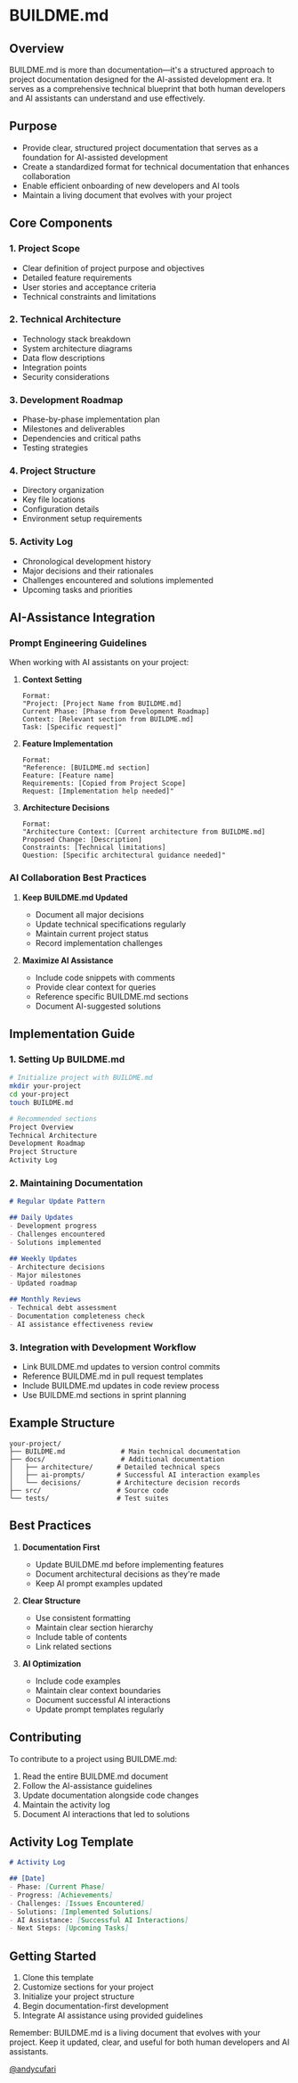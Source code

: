 # BUILDME.md

## Overview

BUILDME.md is more than documentation—it's a structured approach to project documentation designed for the AI-assisted development era. It serves as a comprehensive technical blueprint that both human developers and AI assistants can understand and use effectively.

## Purpose

- Provide clear, structured project documentation that serves as a foundation for AI-assisted development
- Create a standardized format for technical documentation that enhances collaboration
- Enable efficient onboarding of new developers and AI tools
- Maintain a living document that evolves with your project

## Core Components

### 1. Project Scope
- Clear definition of project purpose and objectives
- Detailed feature requirements
- User stories and acceptance criteria
- Technical constraints and limitations

### 2. Technical Architecture
- Technology stack breakdown
- System architecture diagrams
- Data flow descriptions
- Integration points
- Security considerations

### 3. Development Roadmap
- Phase-by-phase implementation plan
- Milestones and deliverables
- Dependencies and critical paths
- Testing strategies

### 4. Project Structure
- Directory organization
- Key file locations
- Configuration details
- Environment setup requirements

### 5. Activity Log
- Chronological development history
- Major decisions and their rationales
- Challenges encountered and solutions implemented
- Upcoming tasks and priorities

## AI-Assistance Integration

### Prompt Engineering Guidelines

When working with AI assistants on your project:

1. **Context Setting**
   ```
   Format: 
   "Project: [Project Name from BUILDME.md]
   Current Phase: [Phase from Development Roadmap]
   Context: [Relevant section from BUILDME.md]
   Task: [Specific request]"
   ```

2. **Feature Implementation**
   ```
   Format:
   "Reference: [BUILDME.md section]
   Feature: [Feature name]
   Requirements: [Copied from Project Scope]
   Request: [Implementation help needed]"
   ```

3. **Architecture Decisions**
   ```
   Format:
   "Architecture Context: [Current architecture from BUILDME.md]
   Proposed Change: [Description]
   Constraints: [Technical limitations]
   Question: [Specific architectural guidance needed]"
   ```

### AI Collaboration Best Practices

1. **Keep BUILDME.md Updated**
   - Document all major decisions
   - Update technical specifications regularly
   - Maintain current project status
   - Record implementation challenges

2. **Maximize AI Assistance**
   - Include code snippets with comments
   - Provide clear context for queries
   - Reference specific BUILDME.md sections
   - Document AI-suggested solutions

## Implementation Guide

### 1. Setting Up BUILDME.md

```bash
# Initialize project with BUILDME.md
mkdir your-project
cd your-project
touch BUILDME.md

# Recommended sections
Project Overview
Technical Architecture
Development Roadmap
Project Structure
Activity Log
```

### 2. Maintaining Documentation

```markdown
# Regular Update Pattern

## Daily Updates
- Development progress
- Challenges encountered
- Solutions implemented

## Weekly Updates
- Architecture decisions
- Major milestones
- Updated roadmap

## Monthly Reviews
- Technical debt assessment
- Documentation completeness check
- AI assistance effectiveness review
```

### 3. Integration with Development Workflow

- Link BUILDME.md updates to version control commits
- Reference BUILDME.md in pull request templates
- Include BUILDME.md updates in code review process
- Use BUILDME.md sections in sprint planning

## Example Structure

```
your-project/
├── BUILDME.md              # Main technical documentation
├── docs/                   # Additional documentation
│   ├── architecture/      # Detailed technical specs
│   ├── ai-prompts/        # Successful AI interaction examples
│   └── decisions/         # Architecture decision records
├── src/                   # Source code
└── tests/                 # Test suites
```

## Best Practices

1. **Documentation First**
   - Update BUILDME.md before implementing features
   - Document architectural decisions as they're made
   - Keep AI prompt examples updated

2. **Clear Structure**
   - Use consistent formatting
   - Maintain clear section hierarchy
   - Include table of contents
   - Link related sections

3. **AI Optimization**
   - Include code examples
   - Maintain clear context boundaries
   - Document successful AI interactions
   - Update prompt templates regularly

## Contributing

To contribute to a project using BUILDME.md:

1. Read the entire BUILDME.md document
2. Follow the AI-assistance guidelines
3. Update documentation alongside code changes
4. Maintain the activity log
5. Document AI interactions that led to solutions

## Activity Log Template

```markdown
# Activity Log

## [Date]
- Phase: [Current Phase]
- Progress: [Achievements]
- Challenges: [Issues Encountered]
- Solutions: [Implemented Solutions]
- AI Assistance: [Successful AI Interactions]
- Next Steps: [Upcoming Tasks]
```

## Getting Started

1. Clone this template
2. Customize sections for your project
3. Initialize your project structure
4. Begin documentation-first development
5. Integrate AI assistance using provided guidelines

Remember: BUILDME.md is a living document that evolves with your project. Keep it updated, clear, and useful for both human developers and AI assistants.

[@andycufari](https://github.com/andycufari)
